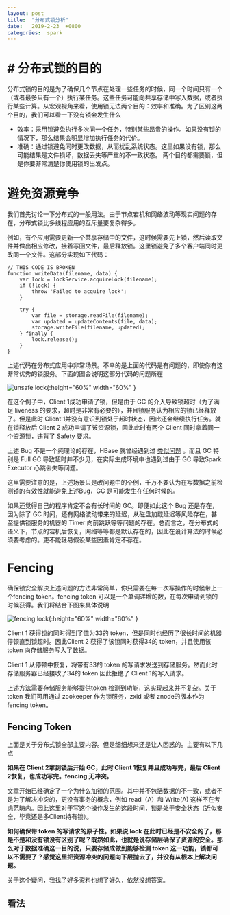 ```yaml
---
layout: post
title:  "分布式锁分析"
date:   2019-2-23  +0800
categories:  spark
---
```


# # 分布式锁的目的
分布式锁的目的是为了确保几个节点在处理一些任务的时候，同一个时间只有一个（或者最多只有一个）执行某任务。这些任务可能向共享存储中写入数据，或者执行某些计算。从宏观视角来看，使用锁无法两个目的：效率和准确。为了区别这两个目的，我们可以看一下没有锁会发生什么
* 效率：采用锁避免执行多次同一个任务，特别某些昂贵的操作。如果没有锁的情况下，那么结果会明显增加执行任务的代价。
* 准确：通过锁避免同时更改数据，从而扰乱系统状态。这里如果没有锁，那么可能结果是文件损坏，数据丢失等严重的不一致状态。
两个目的都需要锁，但是你要非常清楚你使用锁的出发点。

# 避免资源竞争
我们首先讨论一下分布式的一般用法。由于节点宕机和网络波动等现实问题的存在，分布式锁比多线程应用的互斥量要复杂得多。

例如，有个应用需要更新一个共享存储中的文件，这时候需要先上锁，然后读取文件并做出相应修改，接着写回文件，最后释放锁。这里锁避免了多个客户端同时更改同一个文件。这部分实现如下代码：

```
// THIS CODE IS BROKEN
function writeData(filename, data) {
    var lock = lockService.acquireLock(filename);
    if (!lock) {
        throw 'Failed to acquire lock';
    }
 
    try {
        var file = storage.readFile(filename);
        var updated = updateContents(file, data);
        storage.writeFile(filename, updated);
    } finally {
        lock.release();
    }
}
```

上述代码在分布式应用中非常场景。不幸的是上面的代码是有问题的，即使你有这非常优秀的锁服务。下面的图会说明这部分代码的问题所在

![unsafe lock](https://mitisky.github.io/images/lock/unsafe-lock.png ){:height="60%" width="60%" }

在这个例子中，Client 1成功申请了锁，但是由于 GC 的介入导致锁超时（为了满足 liveness 的要求，超时是非常有必要的），并且锁服务认为相应的锁已经释放了。但是此时 Client 1并没有意识到锁处于超时状态，因此还会继续执行任务。就在锁释放后 Client 2 成功申请了该资源锁，因此此时有两个 Client 同时拿着同一个资源锁，违背了 Safety 要求。

上述 Bug 不是一个纯理论的存在，HBase 就曾经遇到过 [类似问题](http://www.slideshare.net/enissoz/hbase-and-hdfs-understanding-filesystem-usage) 。而且 GC 特别是 Full GC 导致超时并不少见，在实际生成环境中也遇到过由于 GC 导致Spark Executor 心跳丢失等问题。

这里需要注意的是，上述场景只是改问题中的个例，千万不要认为在写数据之前检测锁的有效性就能避免上述Bug，GC 是可能发生在任何时候的。

如果还觉得自己的程序肯定不会有长时间的 GC。即便如此这个 Bug 还是存在，因为除了 GC 时间，还有网络波动带来的延迟，从磁盘加载延迟等风险存在，甚至提供锁服务的机器的 Timer 向前跳跃等等问题的存在。总而言之，在分布式的语义下，节点的宕机后恢复，网络等等都是默认存在的，因此在设计算法的时候必须要考虑的。更不能轻易假设某些因素肯定不存在。

# Fencing
确保锁安全解决上述问题的方法非常简单，你只需要在每一次写操作的时候带上一个fencing token。fencing token 可以是一个单调递增的数，在每次申请到锁的时候获得。我们将结合下图来具体说明

![fencing lock](https://mitisky.github.io/images/lock/fencing-tokens.png){:height="60%" width="60%" }

Client 1 获得锁的同时得到了值为33的 token，但是同时也经历了很长时间的机器停顿直到锁超时。因此Client 2 获得了该锁同时获得34的 token，并且使用该 token 向存储服务写入了数据。
 
Client 1 从停顿中恢复，将带有33的 token 的写请求发送到存储服务。然而此时存储服务器已经接收了34的 token 因此拒绝了 Client 1的写入请求。

上述方法需要存储服务能够提供token 检测到功能，这实现起来并不复杂。关于 token 我们可用通过 zookeeper 作为锁服务，zxid 或者 znode的版本作为 fencing token。

## Fencing Token
上面是关于分布式锁全部主要内容。但是细细想来还是让人困惑的。主要有以下几点

**如果在 Client 2拿到锁后开始 GC，此时 Client 1恢复并且成功写完，最后 Client 2恢复，也成功写完。fencing 无冲突。**

文章开始已经确定了一个为什么加锁的范围。其中并不包括数据的不一致，或者不是为了解决冲突的，更没有事务的概念，例如 read（A）和 Write(A) 这样不在考虑范畴内。因此这里对于写这个操作发生的这段时间，锁是处于安全状态（近似安全，毕竟还是多Client持有锁）。

**如何确保带 token 的写请求的原子性。如果说 lock 在此时已经是不安全的了，那是不是和没有锁没有区别了呢？既然如此，也就是说存储层确保了资源的安全。那么对于数据准确这一目的说，只要存储成做到能够检测 token 这一功能，锁都可以不需要了？感觉这里把资源冲突的问题向下层抛去了，并没有从根本上解决问题。**

关于这个疑问，我找了好多资料也想了好久，依然没想答案。

## 看法

